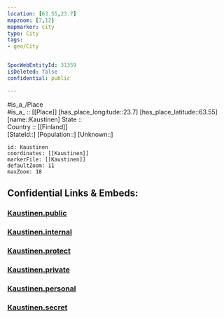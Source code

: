 ```yaml
---
location: [63.55,23.7] 
mapzoom: [7,12] 
mapmarker: city 
type: City
tags:
- geo/City


SpocWebEntityId: 31359
isDeleted: false
confidential: public

---
```

#is_a_/Place  
#is_a_ :: [[Place]] 
[has_place_longitude::23.7] 
[has_place_latitude::63.55] 
[name::Kaustinen] 
State ::  
Country :: [[Finland]]  
[StateId::] 
[Population::] 
[Unknown::] 


```leaflet
id: Kaustinen
coordinates: [[Kaustinen]] 
markerFile: [[Kaustinen]] 
defaultZoom: 11 
maxZoom: 18
```


## Confidential Links & Embeds: 

### [Kaustinen.public](/_public/\Earth\Continent\Europe\Europe~North\Finland\Provinces~Finland\Western_Finland\counties~Western_Finland\Ostrobothnia~Central\CityKaustinen.public.md) 

### [Kaustinen.internal](/_internal/\Earth\Continent\Europe\Europe~North\Finland\Provinces~Finland\Western_Finland\counties~Western_Finland\Ostrobothnia~Central\CityKaustinen.internal.md) 

### [Kaustinen.protect](/_protect/\Earth\Continent\Europe\Europe~North\Finland\Provinces~Finland\Western_Finland\counties~Western_Finland\Ostrobothnia~Central\CityKaustinen.protect.md) 

### [Kaustinen.private](/_private/\Earth\Continent\Europe\Europe~North\Finland\Provinces~Finland\Western_Finland\counties~Western_Finland\Ostrobothnia~Central\CityKaustinen.private.md) 

### [Kaustinen.personal](/_personal/\Earth\Continent\Europe\Europe~North\Finland\Provinces~Finland\Western_Finland\counties~Western_Finland\Ostrobothnia~Central\CityKaustinen.personal.md) 

### [Kaustinen.secret](/_secret/\Earth\Continent\Europe\Europe~North\Finland\Provinces~Finland\Western_Finland\counties~Western_Finland\Ostrobothnia~Central\CityKaustinen.secret.md)

